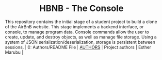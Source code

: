 <center> <h1>HBNB - The Console</h1> </center>

This repository contains the initial stage of a student project to build a clone of the AirBnB website. This stage implements a backend interface, or console, to manage program data. Console commands allow the user to create, update, and destroy objects, as well as manage file storage. Using a system of JSON serialization/deserialization, storage is persistent between sessions.
| 0: Authors/README File | [AUTHORS](https://github.com/justinmajetich/AirBnB_clone/blob/dev/AUTHORS) | Project authors | Esther Marubu |
